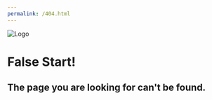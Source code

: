 ```yaml
---
permalink: /404.html
---
```

![Logo](/images/404-image.jpg)
# False Start!
## The page you are looking for can't be found. 
